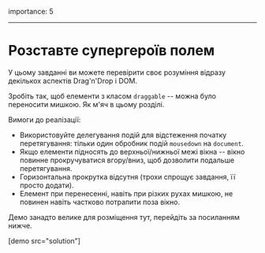 importance: 5

---

# Розставте супергероїв полем

У цьому завданні ви можете перевірити своє розуміння відразу декількох аспектів Drag'n'Drop і DOM.

Зробіть так, щоб елементи з класом `draggable` -- можна було переносити мишкою. Як м'яч в цьому розділі.

Вимоги до реалізації:

- Використовуйте делегування подій для відстеження початку перетягування: тільки один обробник подій `mousedown` на `document`.
- Якщо елементи підносять до верхньої/нижньої межі вікна -- вікно повинне прокручуватися вгору/вниз, щоб дозволити подальше перетягування.
- Горизонтальна прокрутка відсутня (трохи спрощує завдання, її просто додати).
- Елемент при перенесенні, навіть при різких рухах мишкою, не повинен навіть частково потрапити поза вікно.

Демо занадто велике для розміщення тут, перейдіть за посиланням нижче.

[demo src="solution"]
